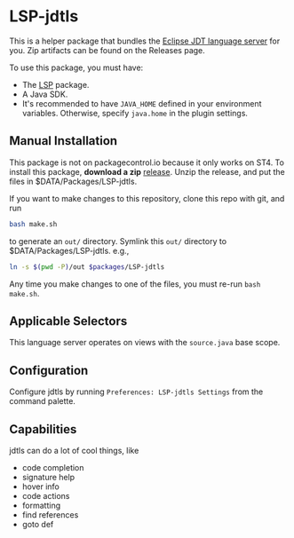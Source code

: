 # LSP-jdtls

This is a helper package that bundles the [Eclipse JDT language server](https://projects.eclipse.org/projects/eclipse.jdt.ls) for you. Zip artifacts can be found on the Releases page.

To use this package, you must have:
- The [LSP](https://packagecontrol.io/packages/LSP) package.
- A Java SDK.
- It's recommended to have `JAVA_HOME` defined in your environment variables. Otherwise, specify `java.home` in the plugin settings.

## Manual Installation

This package is not on packagecontrol.io because it only works on ST4.
To install this package, **download a zip** [release](https://github.com/sublimelsp/LSP-jdtls/releases).
Unzip the release, and put the files in $DATA/Packages/LSP-jdtls.

If you want to make changes to this repository, clone this repo with git,
and run

```bash
bash make.sh
```

to generate an `out/` directory. Symlink this `out/`
directory to $DATA/Packages/LSP-jdtls. e.g.,

```bash
ln -s $(pwd -P)/out $packages/LSP-jdtls
```

Any time you make changes to one of the files, you must re-run `bash make.sh`.

## Applicable Selectors

This language server operates on views with the `source.java` base scope.

## Configuration

Configure jdtls by running `Preferences: LSP-jdtls Settings` from the command palette.

## Capabilities

jdtls can do a lot of cool things, like

- code completion
- signature help
- hover info
- code actions
- formatting
- find references
- goto def
